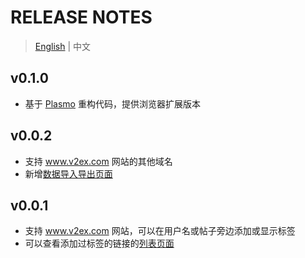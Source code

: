 # RELEASE NOTES

> [English](readme.md) | 中文

## v0.1.0

- 基于 [Plasmo](https://www.plasmo.com/) 重构代码，提供浏览器扩展版本

## v0.0.2

- 支持 www.v2ex.com 网站的其他域名
- 新增[数据导入导出页面](https://utags.pipecraft.net/data/)

## v0.0.1

- 支持 www.v2ex.com 网站，可以在用户名或帖子旁边添加或显示标签
- 可以查看添加过标签的链接的[列表页面](https://utags.pipecraft.net/tags/)
